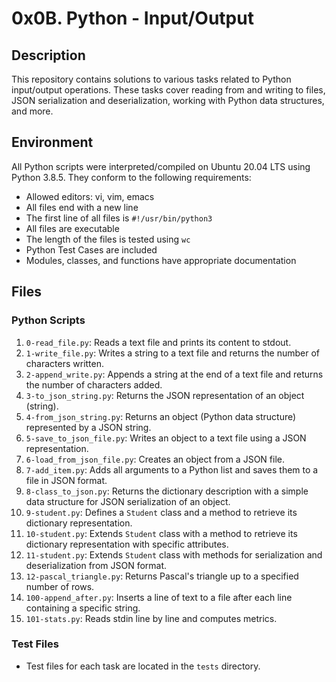# 0x0B. Python - Input/Output

## Description
This repository contains solutions to various tasks related to Python input/output operations. These tasks cover reading from and writing to files, JSON serialization and deserialization, working with Python data structures, and more.

## Environment
All Python scripts were interpreted/compiled on Ubuntu 20.04 LTS using Python 3.8.5. They conform to the following requirements:
- Allowed editors: vi, vim, emacs
- All files end with a new line
- The first line of all files is `#!/usr/bin/python3`
- All files are executable
- The length of the files is tested using `wc`
- Python Test Cases are included
- Modules, classes, and functions have appropriate documentation

## Files
### Python Scripts
1. `0-read_file.py`: Reads a text file and prints its content to stdout.
2. `1-write_file.py`: Writes a string to a text file and returns the number of characters written.
3. `2-append_write.py`: Appends a string at the end of a text file and returns the number of characters added.
4. `3-to_json_string.py`: Returns the JSON representation of an object (string).
5. `4-from_json_string.py`: Returns an object (Python data structure) represented by a JSON string.
6. `5-save_to_json_file.py`: Writes an object to a text file using a JSON representation.
7. `6-load_from_json_file.py`: Creates an object from a JSON file.
8. `7-add_item.py`: Adds all arguments to a Python list and saves them to a file in JSON format.
9. `8-class_to_json.py`: Returns the dictionary description with a simple data structure for JSON serialization of an object.
10. `9-student.py`: Defines a `Student` class and a method to retrieve its dictionary representation.
11. `10-student.py`: Extends `Student` class with a method to retrieve its dictionary representation with specific attributes.
12. `11-student.py`: Extends `Student` class with methods for serialization and deserialization from JSON format.
13. `12-pascal_triangle.py`: Returns Pascal's triangle up to a specified number of rows.
14. `100-append_after.py`: Inserts a line of text to a file after each line containing a specific string.
15. `101-stats.py`: Reads stdin line by line and computes metrics.

### Test Files
- Test files for each task are located in the `tests` directory.
